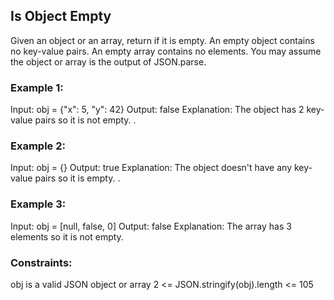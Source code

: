 ## Is Object Empty


Given an object or an array, return if it is empty.
An empty object contains no key-value pairs.
An empty array contains no elements.
You may assume the object or array is the output of JSON.parse.

 

### Example 1:

Input: obj = {"x": 5, "y": 42}
Output: false
Explanation: The object has 2 key-value pairs so it is not empty.
.

### Example 2:

Input: obj = {}
Output: true
Explanation: The object doesn't have any key-value pairs so it is empty.
.

### Example 3:

Input: obj = [null, false, 0]
Output: false
Explanation: The array has 3 elements so it is not empty.
 

### Constraints:

obj is a valid JSON object or array
2 <= JSON.stringify(obj).length <= 105
 
